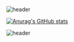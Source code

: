 <!--
**pariente1995/pariente1995** is a ✨ _special_ ✨ repository because its `README.md` (this file) appears on your GitHub profile.

Here are some ideas to get you started:

- 🔭 I’m currently working on ...
- 🌱 I’m currently learning ...
- 👯 I’m looking to collaborate on ...
- 🤔 I’m looking for help with ...
- 💬 Ask me about ...
- 📫 How to reach me: ...
- 😄 Pronouns: ...
- ⚡ Fun fact: ...
-->

![header](https://capsule-render.vercel.app/api?type=wave&color=gradient&height=200&section=header&text=SeHyeok　Park☺️&fontSize=50&fontAlignY=25)

[![Anurag's GitHub stats](https://github-readme-stats.vercel.app/api?2=pariente1995&show_icons=true&theme=dark)](https://github.com/anuraghazra/github-readme-stats)

![header](https://capsule-render.vercel.app/api?type=wave&color=gradient&height=200&section=footer&fontSize=60&)
